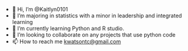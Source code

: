 - 👋 Hi, I’m @Kaitlyn0101
- 👀 I’m majoring in statistics with a minor in leadership and integrated learning 
- 🌱 I’m currently learning Python and R studio. 
- 💞️ I’m looking to collaborate on any projects that use python code
- 📫 How to reach me kwatsontc@gmail.com

<!---
Kaitlyn0101/Kaitlyn0101 is a ✨ special ✨ repository because its `README.md` (this file) appears on your GitHub profile.
You can click the Preview link to take a look at your changes.
--->

